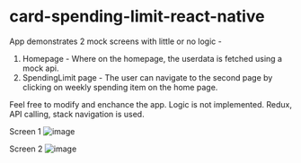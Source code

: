 ﻿# card-spending-limit-react-native
App demonstrates 2 mock screens with little or no logic -
1) Homepage - Where on the homepage, the userdata is fetched using a mock api.
2) SpendingLimit page - The user can navigate to the second page by clicking on weekly spending item on the home page. 

Feel free to modify and enchance the app. Logic is not implemented. 
Redux, API calling, stack navigation is used.

Screen 1
![image](https://user-images.githubusercontent.com/31067074/150803577-7e3b7d2f-e551-49a8-a65c-9a8b5f606498.png)

Screen 2
![image](https://user-images.githubusercontent.com/31067074/150803640-e235bfd7-ec40-4417-aac7-1f70ade83adf.png)

